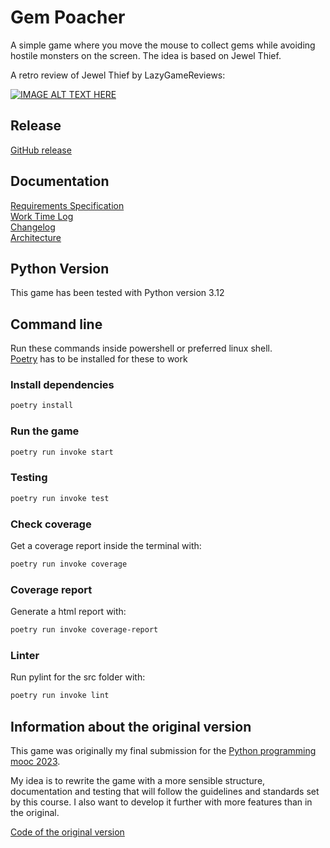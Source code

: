 # Gem Poacher

A simple game where you move the mouse to collect gems while avoiding hostile
monsters on the screen. The idea is based on Jewel Thief.

A retro review of Jewel Thief by LazyGameReviews:

[![IMAGE ALT TEXT HERE](https://img.youtube.com/vi/EIcImzLNMz8/0.jpg)](https://youtu.be/EIcImzLNMz8)

## Release
[GitHub release](https://github.com/hojahoja/ot-harjoitustyo/releases)

## Documentation

[Requirements Specification](documentation/requirements_specification.md) \
[Work Time Log](documentation/work_time_log.md) \
[Changelog](documentation/changelog.md) \
[Architecture](documentation/architechture.md)

## Python Version

This game has been tested with Python version 3.12

## Command line

Run these commands inside powershell or preferred linux shell. \
[Poetry](https://python-poetry.org/docs/) has to be installed for these to work

### Install dependencies

```sh
poetry install
```

### Run the game

```sh
poetry run invoke start
```

### Testing

```sh
poetry run invoke test
```

### Check coverage

Get a coverage report inside the terminal with:

```sh
poetry run invoke coverage
```

### Coverage report

Generate a html report with:

```sh
poetry run invoke coverage-report
```

### Linter

Run pylint for the src folder with:

```sh
poetry run invoke lint
```

## Information about the original version

This game was originally my final submission for the
[Python programming mooc 2023](https://ohjelmointi-23.mooc.fi/osa-14/4-oma-peli).

My idea is to rewrite the game with a more sensible structure, documentation and
testing that will follow the guidelines and standards set by this course. I also
want to develop it further with more features than in the original.

[Code of the original version](documentation/misc/kolikkorosvo.py)


